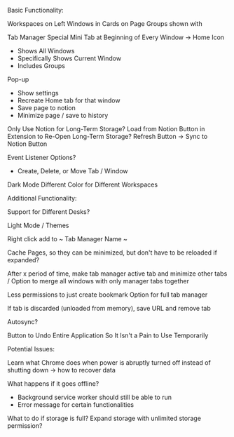 Basic Functionality:

Workspaces on Left
Windows in Cards on Page
Groups shown with

Tab Manager Special Mini Tab at Beginning of Every Window -> Home Icon
- Shows All Windows
- Specifically Shows Current Window
- Includes Groups

Pop-up
- Show settings
- Recreate Home tab for that window
- Save page to notion
- Minimize page / save to history

Only Use Notion for Long-Term Storage?
Load from Notion Button in Extension to Re-Open Long-Term Storage?
Refresh Button -> Sync to Notion Button

Event Listener Options?
- Create, Delete, or Move Tab / Window

Dark Mode
Different Color for Different Workspaces


Additional Functionality:

Support for Different Desks?

Light Mode / Themes

Right click add to ~ Tab Manager Name ~

Cache Pages, so they can be minimized, but don't have to be reloaded if expanded?

After x period of time, make tab manager active tab and minimize other tabs / Option to merge all windows with only manager tabs together


Less permissions to just create bookmark
Option for full tab manager

If tab is discarded (unloaded from memory), save URL and remove tab

Autosync?

Button to Undo Entire Application So It Isn't a Pain to Use Temporarily



Potential Issues:

Learn what Chrome does when power is abruptly turned off instead of shutting down -> how to recover data

What happens if it goes offline?
- Background service worker should still be able to run
- Error message for certain functionalities

What to do if storage is full?
Expand storage with unlimited storage permission?